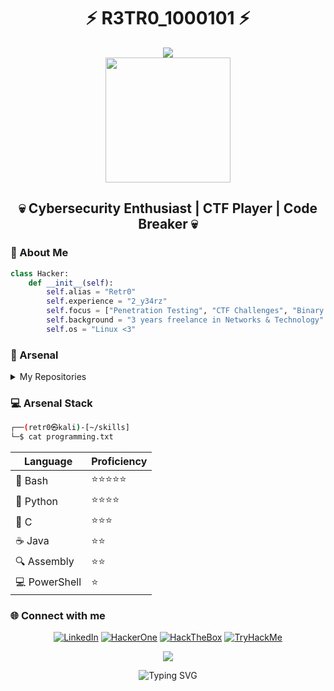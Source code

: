 <h1 align="center">
  <b>⚡ R3TR0_1000101 ⚡</b>
</h1>
<div align="center">
  <img src="https://user-images.githubusercontent.com/73097560/115834477-dbab4500-a447-11eb-908a-139a6edaec5c.gif">
</div>
<div align="center">
  <img src="![image](https://github.com/user-attachments/assets/45476ef2-17db-4bae-a5b5-f17c82369705)
" width="200px">
</div>
<h2 align="center">💀 Cybersecurity Enthusiast | CTF Player | Code Breaker 💀</h2>

### 👾 About Me

```python
class Hacker:
    def __init__(self):
        self.alias = "Retr0"
        self.experience = "2_y34rz"
        self.focus = ["Penetration Testing", "CTF Challenges", "Binary Exploitation"]
        self.background = "3 years freelance in Networks & Technology"
        self.os = "Linux <3"
```

### 🔐 Arsenal

<details>
<summary>My Repositories</summary>

- 📝 [CTF Writeups](https://github.com/JoseVazquez101/Writteups) - Battle stories from various platforms
- 🛠️ [Security Scripts](https://github.com/JoseVazquez101/My-scr1pt5) - Custom-crafted tools
- 💉 [Buffer Overflow Guide](https://github.com/JoseVazquez101/Buffer-Overflow-from-32-bit-binary) - Windows x32 exploitation
- 🎯 [SQL Injection Automator](https://github.com/JoseVazquez101/Auto-SQL-injection) - Time-based & Boolean-based attacks
- 🔍 [LDAP Injection Tool](https://github.com/JoseVazquez101/Kil-DAP.-LDAP-injection/tree/main) - Python + Bash automation
- ☕ [OOP Course](https://github.com/JoseVazquez101/P.O.O-Course_2024) - Java programming fundamentals
</details>

### 💻 Arsenal Stack

```bash
┌──(retr0㉿kali)-[~/skills]
└─$ cat programming.txt
```

<div align="center">

| Language   | Proficiency     |
|------------|----------------|
| 🐧 Bash     | ⭐⭐⭐⭐⭐       |
| 🐍 Python   | ⭐⭐⭐⭐        |
| 🔧 C        | ⭐⭐⭐         |
| ☕ Java     | ⭐⭐           |
| 🔍 Assembly | ⭐⭐           |
| 💻 PowerShell| ⭐             |

</div>

### 🌐 Connect with me

<div align="center">

[![LinkedIn](https://img.shields.io/badge/LinkedIn-0077B5?style=for-the-badge&logo=linkedin&logoColor=white)](https://www.linkedin.com/in/josé-manuel-rodriguez-vazquez-88bb07268/)
[![HackerOne](https://img.shields.io/badge/HackerOne-494649?style=for-the-badge&logo=hackerone&logoColor=white)](https://hackerone.com/retr0__1000101?type=user)
[![HackTheBox](https://img.shields.io/badge/HackTheBox-111927?style=for-the-badge&logo=hackthebox&logoColor=9FEF00)](https://app.hackthebox.com/users/1166459)
[![TryHackMe](https://img.shields.io/badge/TryHackMe-212C42?style=for-the-badge&logo=tryhackme&logoColor=white)](https://tryhackme.com/p/Retr0101001)

</div>

<div align="center">
  <img src="https://user-images.githubusercontent.com/73097560/115834477-dbab4500-a447-11eb-908a-139a6edaec5c.gif">
</div>

<p align="center">
<img src="https://readme-typing-svg.herokuapp.com?font=Fira+Code&duration=3000&pause=1000&color=00F701&center=true&vCenter=true&width=435&lines=RETR0%7B0UR_D3MOCR4CY_H45_B33N_PWN3D%7D;RETR0%7B3V3RYTH1NG_1S_C0NN3CT3D%7D;RETR0%7BHACK_4_L1VE%7D;RETR0%7BTRY_H4RD3R%7D;RETR0%7BD0NT_TRU5T%7D;RETR0%7BCHMOD_7_1001101%7D" alt="Typing SVG" />
</p>
